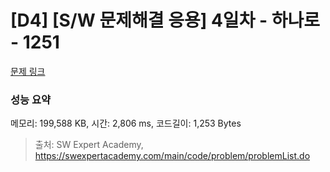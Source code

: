 # [D4] [S/W 문제해결 응용] 4일차 - 하나로 - 1251 

[문제 링크](https://swexpertacademy.com/main/code/problem/problemDetail.do?contestProbId=AV15StKqAQkCFAYD) 

### 성능 요약

메모리: 199,588 KB, 시간: 2,806 ms, 코드길이: 1,253 Bytes



> 출처: SW Expert Academy, https://swexpertacademy.com/main/code/problem/problemList.do